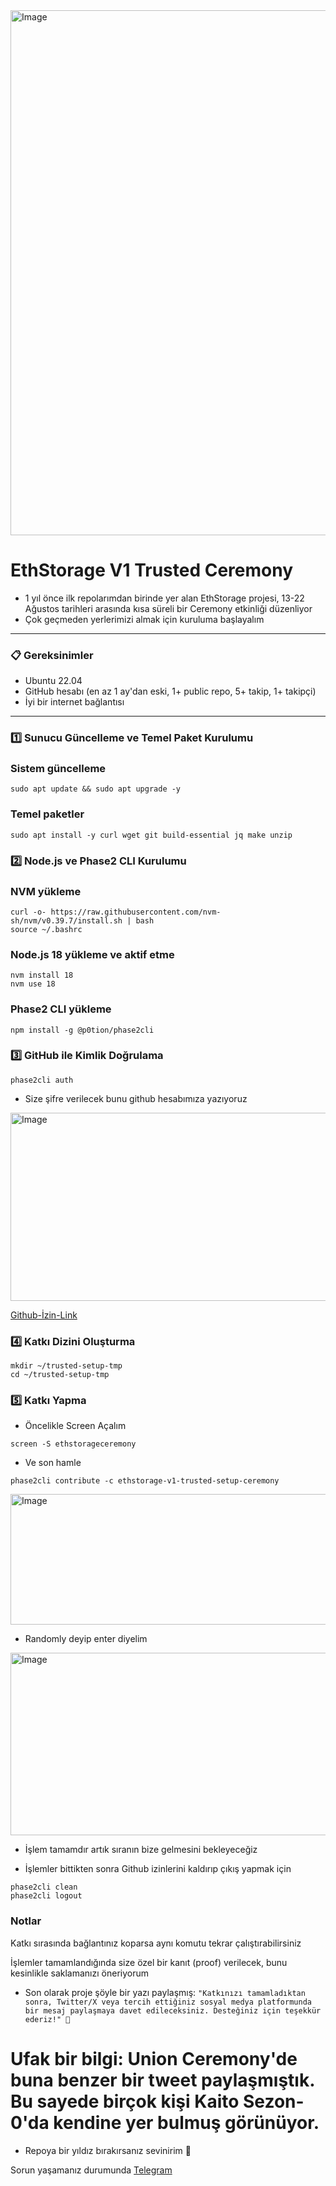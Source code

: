 

<img width="750" height="840" alt="Image" src="https://github.com/user-attachments/assets/6758a407-b96e-4dba-949a-d09098a1c89e" />


# EthStorage V1 Trusted Ceremony


* 1 yıl önce ilk repolarımdan birinde yer alan EthStorage projesi, 13-22 Ağustos tarihleri arasında kısa süreli bir Ceremony etkinliği düzenliyor
* Çok geçmeden yerlerimizi almak için kuruluma başlayalım

---

### 📋 Gereksinimler
- Ubuntu 22.04
- GitHub hesabı (en az 1 ay'dan eski, 1+ public repo, 5+ takip, 1+ takipçi)
- İyi bir internet bağlantısı

---

### 1️⃣ Sunucu Güncelleme ve Temel Paket Kurulumu


### Sistem güncelleme

```shell
sudo apt update && sudo apt upgrade -y
```

### Temel paketler

```shell
sudo apt install -y curl wget git build-essential jq make unzip
```


### 2️⃣ Node.js ve Phase2 CLI Kurulumu


### NVM yükleme

```shell
curl -o- https://raw.githubusercontent.com/nvm-sh/nvm/v0.39.7/install.sh | bash
source ~/.bashrc
```

### Node.js 18 yükleme ve aktif etme

```shell
nvm install 18
nvm use 18
```

### Phase2 CLI yükleme

```shell
npm install -g @p0tion/phase2cli
```

### 3️⃣ GitHub ile Kimlik Doğrulama


```shell
phase2cli auth
```

* Size şifre verilecek bunu github hesabımıza yazıyoruz

<img width="1536" height="301" alt="Image" src="https://github.com/user-attachments/assets/7cf1d3b5-cb46-4425-b89d-c489f632ca1c" />

[Github-İzin-Link](https://github.com/login/device/)<br>

### 4️⃣ Katkı Dizini Oluşturma


```shell
mkdir ~/trusted-setup-tmp
cd ~/trusted-setup-tmp
```


### 5️⃣ Katkı Yapma


* Öncelikle Screen Açalım

```shell
screen -S ethstorageceremony
```

* Ve son hamle

```shell
phase2cli contribute -c ethstorage-v1-trusted-setup-ceremony
```



<img width="1536" height="209" alt="Image" src="https://github.com/user-attachments/assets/fcffa8ef-ffbb-472f-b535-670eaa7e1e83" />

* Randomly deyip enter diyelim



<img width="1525" height="292" alt="Image" src="https://github.com/user-attachments/assets/bb87b83c-353a-4728-ac6b-6d24c9fe69d8" />

* İşlem tamamdır artık sıranın bize gelmesini bekleyeceğiz



* İşlemler bittikten sonra Github izinlerini kaldırıp çıkış yapmak için 


```shell
phase2cli clean
phase2cli logout
```

### Notlar

Katkı sırasında bağlantınız koparsa aynı komutu tekrar çalıştırabilirsiniz

İşlemler tamamlandığında size özel bir kanıt (proof) verilecek, bunu kesinlikle saklamanızı öneriyorum

* Son olarak proje şöyle bir yazı paylaşmış: `"Katkınızı tamamladıktan sonra, Twitter/X veya tercih ettiğiniz sosyal medya platformunda bir mesaj paylaşmaya davet edileceksiniz. Desteğiniz için teşekkür ederiz!" 🎉`

# Ufak bir bilgi: Union Ceremony'de buna benzer bir tweet paylaşmıştık. Bu sayede birçok kişi Kaito Sezon-0'da kendine yer bulmuş görünüyor.

* Repoya bir yıldız bırakırsanız sevinirim 🐅

Sorun yaşamanız durumunda [Telegram](https://t.me/tigernode)<br> 
